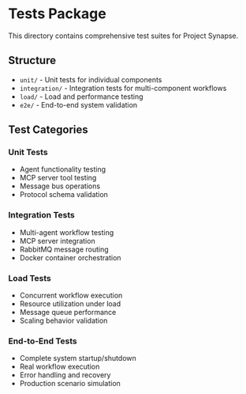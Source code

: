 # Tests Package

This directory contains comprehensive test suites for Project Synapse.

## Structure

- `unit/` - Unit tests for individual components
- `integration/` - Integration tests for multi-component workflows
- `load/` - Load and performance testing
- `e2e/` - End-to-end system validation

## Test Categories

### Unit Tests
- Agent functionality testing
- MCP server tool testing  
- Message bus operations
- Protocol schema validation

### Integration Tests
- Multi-agent workflow testing
- MCP server integration
- RabbitMQ message routing
- Docker container orchestration

### Load Tests
- Concurrent workflow execution
- Resource utilization under load
- Message queue performance
- Scaling behavior validation

### End-to-End Tests
- Complete system startup/shutdown
- Real workflow execution
- Error handling and recovery
- Production scenario simulation
